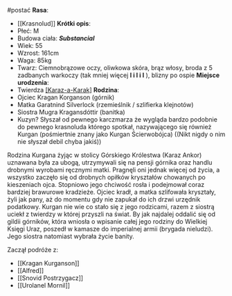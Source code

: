 #postać 
**Rasa**:
- [[Krasnolud]]
**Krótki opis**:
- Płeć: M
- Budowa ciała: ***Substancial***
- Wiek: 55
- Wzrost: 161cm
- Waga: 85kg
- Twarz: 
  Ciemnobrązowe oczy, oliwkowa skóra, brąz włosy, broda z 5 zadbanych warkoczy (tak mniej więcej   **I i I i I** ), blizny po ospie
**Miejsce urodzenia**:
- Twierdza [[Karaz-a-Karak]](Wszechszczyt)
**Rodzina**:
- Ojciec Kragan Korganson (górnik)
- Matka Garatnind Silverlock (rzemieślnik / szlifierka klejnotów)
- Siostra Mugra Kragansdóttir (banitka)
- Kuzyn? Słyszał od pewnego karczmarza że wygląda bardzo podobnie do pewnego krasnoluda którego spotkał, nazywającego się również Kurgan (pośmiertnie znany jako Kurgan Ścierwobójca) ((Nikt nigdy o nim nie słyszał debil chyba jakiś))
  
Rodzina Kurgana żyjąc w stolicy Górskiego Królestwa (Karaz Ankor) uznawana była za ubogą, utrzymywali się na pensji górnika oraz handlu drobnymi wyrobami ręcznymi matki. Pragnęli oni jednak więcej od życia, a wszystko zaczęło się od drobnych opiłków kryształów chowanych po kieszeniach ojca. Stopniowo jego chciwość rosła i podejmował coraz bardziej brawurowe kradzieże. Ojciec kradł, a matka szlifowała kryształy, żyli jak pany, aż do momentu gdy nie zapukał do ich drzwi urzędnik podatkowy.
Kurgan nie wie co stało się z jego rodzicami, razem z siostrą uciekł z twierdzy w której przyszli na świat. By jak najdalej oddalić się od gildii górników, która wniosła o wpisanie całej jego rodziny do Wielkiej Księgi Uraz, poszedł w kamasze do imperialnej armii (brygada nieludzi). Jego siostra natomiast wybrała życie banity.

Zaczął podróże z:
- [[Kragan Kurganson]]
- [[Alfred]]
- [[Snovid Postrzygacz]]
- [[Urolanel Mornil]]